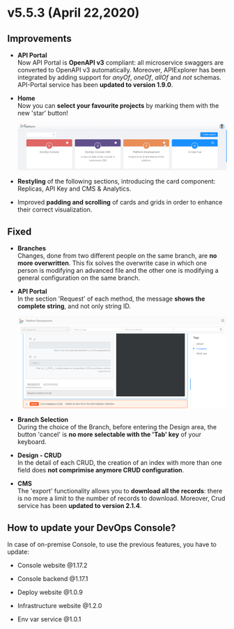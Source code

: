 
# v5.5.3 (April 22,2020)

## Improvements

* **API Portal**      
  Now API Portal is **OpenAPI v3** compliant: all microservice swaggers are converted to OpenAPI v3 automatically. Moreover, APIExplorer has been integrated by adding support for *anyOf*, *oneOf*, *allOf* and *not* schemas. API-Portal service has been **updated to version 1.9.0**.

* **Home**    
  Now you can **select your favourite projects** by marking them with the new 'star' button!

  ![star-projects1](img/star-projects.png)

* **Restyling** of the following sections, introducing the card component: Replicas, API Key and CMS & Analytics.

* Improved **padding and scrolling** of cards and grids in order to enhance their correct visualization.

## Fixed

 * **Branches**    
  Changes, done from two different people on the same branch, are **no more overwritten**. This fix solves the overwrite case in which one person is modifying an advanced file and the other one is modifying a general configuration on the same branch.

 * **API Portal**   
  In the section 'Request' of each method, the message **shows the complete string**, and not only string ID. 

    ![request-string](img/request-string.png)

* **Branch Selection**     
  During the choice of the Branch, before entering the Design area, the button 'cancel' is **no more selectable with the 'Tab' key** of your keyboard.

* **Design - CRUD**     
  In the detail of each CRUD, the creation of an index with more than one field does **not comprimise anymore CRUD configuration**.

* **CMS**     
  The 'export' functionality allows you to **download all the records**: there is no more a limit to the number of records to download. Moreover, Crud service has been **updated to version 2.1.4**.

## How to update your DevOps Console?     

In case of on-premise Console, to use the previous features, you have to update:   

 * Console website @1.17.2

 * Console backend @1.17.1

 * Deploy website @1.0.9

 * Infrastructure website @1.2.0

 * Env var service @1.0.1

